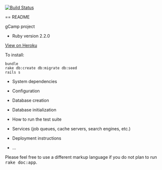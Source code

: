 [![Build Status](https://travis-ci.org/FBH037/gCamp-Finnegan-Hewitt.svg?branch=master)](https://travis-ci.org/FBH037/gCamp-Finnegan-Hewitt)

== README

gCamp project

* Ruby version
2.2.0

[View on Heroku](https://arcane-cove-4236.herokuapp.com)

To install:
```
bundle
rake db:create db:migrate db:seed
rails s
```

* System dependencies

* Configuration

* Database creation

* Database initialization

* How to run the test suite

* Services (job queues, cache servers, search engines, etc.)

* Deployment instructions

* ...


Please feel free to use a different markup language if you do not plan to run
<tt>rake doc:app</tt>.
